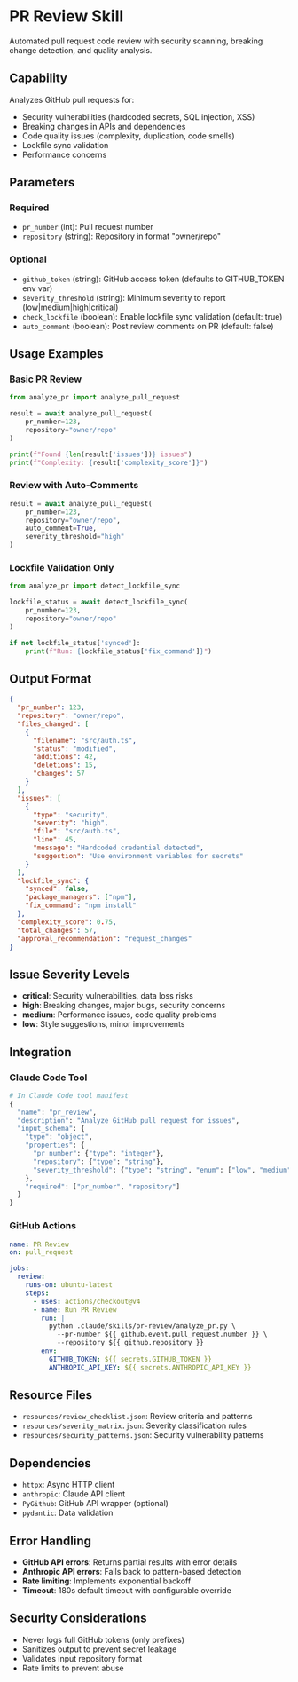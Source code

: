 # PR Review Skill

Automated pull request code review with security scanning, breaking change detection, and quality analysis.

## Capability

Analyzes GitHub pull requests for:

- Security vulnerabilities (hardcoded secrets, SQL injection, XSS)
- Breaking changes in APIs and dependencies
- Code quality issues (complexity, duplication, code smells)
- Lockfile sync validation
- Performance concerns

## Parameters

### Required

- `pr_number` (int): Pull request number
- `repository` (string): Repository in format "owner/repo"

### Optional

- `github_token` (string): GitHub access token (defaults to GITHUB_TOKEN env var)
- `severity_threshold` (string): Minimum severity to report (low|medium|high|critical)
- `check_lockfile` (boolean): Enable lockfile sync validation (default: true)
- `auto_comment` (boolean): Post review comments on PR (default: false)

## Usage Examples

### Basic PR Review

```python
from analyze_pr import analyze_pull_request

result = await analyze_pull_request(
    pr_number=123,
    repository="owner/repo"
)

print(f"Found {len(result['issues'])} issues")
print(f"Complexity: {result['complexity_score']}")
```

### Review with Auto-Comments

```python
result = await analyze_pull_request(
    pr_number=123,
    repository="owner/repo",
    auto_comment=True,
    severity_threshold="high"
)
```

### Lockfile Validation Only

```python
from analyze_pr import detect_lockfile_sync

lockfile_status = await detect_lockfile_sync(
    pr_number=123,
    repository="owner/repo"
)

if not lockfile_status['synced']:
    print(f"Run: {lockfile_status['fix_command']}")
```

## Output Format

```json
{
  "pr_number": 123,
  "repository": "owner/repo",
  "files_changed": [
    {
      "filename": "src/auth.ts",
      "status": "modified",
      "additions": 42,
      "deletions": 15,
      "changes": 57
    }
  ],
  "issues": [
    {
      "type": "security",
      "severity": "high",
      "file": "src/auth.ts",
      "line": 45,
      "message": "Hardcoded credential detected",
      "suggestion": "Use environment variables for secrets"
    }
  ],
  "lockfile_sync": {
    "synced": false,
    "package_managers": ["npm"],
    "fix_command": "npm install"
  },
  "complexity_score": 0.75,
  "total_changes": 57,
  "approval_recommendation": "request_changes"
}
```

## Issue Severity Levels

- **critical**: Security vulnerabilities, data loss risks
- **high**: Breaking changes, major bugs, security concerns
- **medium**: Performance issues, code quality problems
- **low**: Style suggestions, minor improvements

## Integration

### Claude Code Tool

```python
# In Claude Code tool manifest
{
  "name": "pr_review",
  "description": "Analyze GitHub pull request for issues",
  "input_schema": {
    "type": "object",
    "properties": {
      "pr_number": {"type": "integer"},
      "repository": {"type": "string"},
      "severity_threshold": {"type": "string", "enum": ["low", "medium", "high", "critical"]}
    },
    "required": ["pr_number", "repository"]
  }
}
```

### GitHub Actions

```yaml
name: PR Review
on: pull_request

jobs:
  review:
    runs-on: ubuntu-latest
    steps:
      - uses: actions/checkout@v4
      - name: Run PR Review
        run: |
          python .claude/skills/pr-review/analyze_pr.py \
            --pr-number ${{ github.event.pull_request.number }} \
            --repository ${{ github.repository }}
        env:
          GITHUB_TOKEN: ${{ secrets.GITHUB_TOKEN }}
          ANTHROPIC_API_KEY: ${{ secrets.ANTHROPIC_API_KEY }}
```

## Resource Files

- `resources/review_checklist.json`: Review criteria and patterns
- `resources/severity_matrix.json`: Severity classification rules
- `resources/security_patterns.json`: Security vulnerability patterns

## Dependencies

- `httpx`: Async HTTP client
- `anthropic`: Claude API client
- `PyGithub`: GitHub API wrapper (optional)
- `pydantic`: Data validation

## Error Handling

- **GitHub API errors**: Returns partial results with error details
- **Anthropic API errors**: Falls back to pattern-based detection
- **Rate limiting**: Implements exponential backoff
- **Timeout**: 180s default timeout with configurable override

## Security Considerations

- Never logs full GitHub tokens (only prefixes)
- Sanitizes output to prevent secret leakage
- Validates input repository format
- Rate limits to prevent abuse
